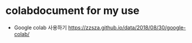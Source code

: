 # colabdocument for my use 

* Google colab 사용하기 https://zzsza.github.io/data/2018/08/30/google-colab/
